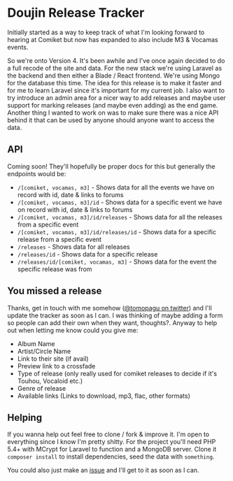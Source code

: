 # Doujin Release Tracker

<!-- [![Build Status](https://travis-ci.org/Tomo-san/Doujin-Release-Tracker.svg)](https://travis-ci.org/Tomo-san/Doujin-Release-Tracker) -->

Initially started as a way to keep track of what I'm looking forward to hearing at Comiket but now has expanded to also include M3 & Vocamas events.

So we're onto Version 4. It's been awhile and I've once again decided to do a full recode of the site and data. For the new stack we're using Laravel as the backend and then either a Blade / React frontend. We're using Mongo for the database this time. The idea for this release is to make it faster and for me to learn Laravel since it's important for my current job. I also want to try introduce an admin area for a nicer way to add releases and maybe user support for marking releases (and maybe even adding) as the end game. Another thing I wanted to work on was to make sure there was a nice API behind it that can be used by anyone should anyone want to access the data.

## API

Coming soon! They'll hopefully be proper docs for this but generally the endpoints would be:

- `/[comiket, vocamas, m3]` - Shows data for all the events we have on record with id, date & links to forums
- `/[comiket, vocamas, m3]/id` - Shows data for a specific event we have on record with id, date & links to forums
- `/[comiket, vocamas, m3]/id/releases` - Shows data for all the releases from a specific event
- `/[comiket, vocamas, m3]/id/releases/id` - Shows data for a specific release from a specific event
- `/releases` - Shows data for all releases
- `/releases/id` - Shows data for a specific release
- `/releases/id/[comiket, vocamas, m3]` - Shows data for the event the specific release was from

## You missed a release

Thanks, get in touch with me somehow ([@tomopagu on twitter](http://twitter.com/tomopagu "Twitter")) and I'll update the tracker as soon as I can. I was thinking of maybe adding a form so people can add their own when they want, thoughts?. Anyway to help out when letting me know could you give me:

- Album Name
- Artist/Circle Name
- Link to their site (if avail)
- Preview link to a crossfade
- Type of release (only really used for comiket releases to decide if it's Touhou, Vocaloid etc.)
- Genre of release
- Available links (Links to download, mp3, flac, other formats)

## Helping

If you wanna help out feel free to clone / fork & improve it. I'm open to everything since I know I'm pretty shitty. For the project you'll need PHP 5.4+ with MCrypt for Laravel to function and a MongoDB server. Clone it `composer install` to install dependencies, seed the data with `something`.

You could also just make an [issue](https://github.com/Tomo-san/Doujin-Release-Tracker/issues) and I'll get to it as soon as I can.

